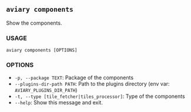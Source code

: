 ## `aviary components`

Show the components.

### **USAGE**

```
aviary components [OPTIONS]
```

### **OPTIONS**

- `-p, --package TEXT`: Package of the components
- `--plugins-dir-path PATH`: Path to the plugins directory (env var: `AVIARY_PLUGINS_DIR_PATH`)
- `-t, --type [tile_fetcher|tiles_processor]`: Type of the components
- `--help`: Show this message and exit.
